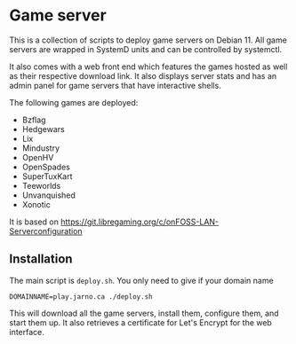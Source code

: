 # Game server

This is a collection of scripts to deploy game servers on Debian 11. All game
servers are wrapped in SystemD units and can be controlled by systemctl.

It also comes with a web front end which features the games hosted as well as
their respective download link. It also displays server stats and has an admin
panel for game servers that have interactive shells.

The following games are deployed:

* Bzflag
* Hedgewars
* Lix
* Mindustry
* OpenHV
* OpenSpades
* SuperTuxKart
* Teeworlds
* Unvanquished
* Xonotic

It is based on https://git.libregaming.org/c/onFOSS-LAN-Serverconfiguration

## Installation

The main script is `deploy.sh`. You only need to give if your domain name
```
DOMAINNAME=play.jarno.ca ./deploy.sh
```
This will download all the game servers, install them, configure them, and start them up. It also retrieves a certificate for Let's Encrypt for the web interface.

